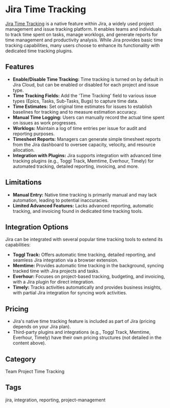 # Jira Time Tracking

[Jira Time Tracking](https://toggl.com/blog/jira-time-tracking) is a native feature within Jira, a widely used project management and issue tracking platform. It enables teams and individuals to track time spent on tasks, manage worklogs, and generate reports for time management and productivity analysis. While Jira provides basic time tracking capabilities, many users choose to enhance its functionality with dedicated time tracking plugins.

## Features

- **Enable/Disable Time Tracking:** Time tracking is turned on by default in Jira Cloud, but can be enabled or disabled for each project and issue type.
- **Time Tracking Fields:** Add the 'Time Tracking' field to various issue types (Epics, Tasks, Sub-Tasks, Bugs) to capture time data.
- **Time Estimates:** Set original time estimates for issues to establish baselines for tracking and to measure estimation accuracy.
- **Manual Time Logging:** Users can manually record the actual time spent on issues as work progresses.
- **Worklogs:** Maintain a log of time entries per issue for audit and reporting purposes.
- **Timesheet Reports:** Managers can generate simple timesheet reports from the Jira dashboard to oversee capacity, velocity, and resource allocation.
- **Integration with Plugins:** Jira supports integration with advanced time tracking plugins (e.g., Toggl Track, Memtime, Everhour, Timely) for automated tracking, detailed reporting, invoicing, and more.

## Limitations

- **Manual Entry:** Native time tracking is primarily manual and may lack automation, leading to potential inaccuracies.
- **Limited Advanced Features:** Lacks advanced reporting, automatic tracking, and invoicing found in dedicated time tracking tools.

## Integration Options

Jira can be integrated with several popular time tracking tools to extend its capabilities:

- **Toggl Track:** Offers automatic time tracking, detailed reporting, and seamless Jira integration via a browser extension.
- **Memtime:** Provides automatic time tracking in the background, syncing tracked time with Jira projects and tasks.
- **Everhour:** Focuses on project-based tracking, budgeting, and invoicing, with a Jira plugin for direct integration.
- **Timely:** Tracks activities automatically and provides business insights, with partial Jira integration for syncing work activities.

## Pricing

- Jira's native time tracking feature is included as part of Jira (pricing depends on your Jira plan).
- Third-party plugins and integrations (e.g., Toggl Track, Memtime, Everhour, Timely) have their own pricing structures (not detailed in the content above).

## Category

Team Project Time Tracking

## Tags

jira, integration, reporting, project-management